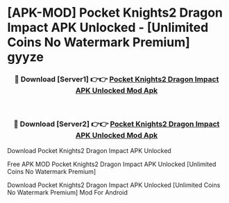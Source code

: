# [APK-MOD] Pocket Knights2  Dragon Impact APK Unlocked - [Unlimited Coins No Watermark Premium] gyyze



<div align="center">
<h3>🔴 Download [Server1] 👉👉 <a href="https://momento.my/?title=Pocket_Knights2__Dragon_Impact_APK_Unlocked">Pocket Knights2  Dragon Impact APK Unlocked Mod Apk</a></h3><br>

<h3>🔴 Download [Server2] 👉👉 <a href="https://momento.my/?title=Pocket_Knights2__Dragon_Impact_APK_Unlocked">Pocket Knights2  Dragon Impact APK Unlocked Mod Apk</a></h3>
</div>



Download Pocket Knights2  Dragon Impact APK Unlocked 

Free APK MOD Pocket Knights2  Dragon Impact APK Unlocked [Unlimited Coins No Watermark Premium]

Download Pocket Knights2  Dragon Impact APK Unlocked [Unlimited Coins No Watermark Premium] Mod For Android
